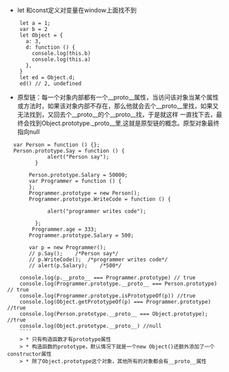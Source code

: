 
* let 和const定义对变量在window上面找不到
```
    let a = 1;
    var b = 2
    let Object = {
      a: 3,
      d: function () {
        console.log(this.b)
        console.log(this.a)
      },
    }
    let ed = Object.d;
    ed() // 2, undefined
```
* 原型链：每一个对象内部都有一个__proto__属性，当访问该对象当某个属性或方法时，如果该对象内部不存在，那么他就会去个__proto__里找，如果又无法找到，又回去个__proto__的个__proto__找，于是就这样 一直找下去，最终会找到Object.prototype._proto__里,这就是原型链的概念。原型对象最终指向null
```
  var Person = function () {};
  Person.prototype.Say = function () {
             alert("Person say");
         }

       Person.prototype.Salary = 50000;
       var Programmer = function () {
       };
       Programmer.prototype = new Person();
       Programmer.prototype.WriteCode = function () {

             alert("programmer writes code");

         };
        Programmer.age = 333;
       Programmer.prototype.Salary = 500;

       var p = new Programmer();
       // p.Say();    /*Person say*/
       // p.WriteCode();  /*programmer writes code*/
       // alert(p.Salary);    /*500*/

    console.log(p.__proto__ === Programmer.prototype) // true
    console.log(Programmer.prototype.__proto__ === Person.prototype) // true
    console.log(Programmer.prototype.isPrototypeOf(p)) //true
    console.log(Object.getPrototypeOf(p) === Programmer.prototype) //true
    console.log(Person.prototype.__proto__ === Object.prototype); //true
    console.log(Object.prototype.__proto__) //null
    ````
    > * 只有构造函数才有prototype属性
    > * 构造函数的prototype，默认情况下就是一个new Object()还额外添加了一个constructor属性
    > * 除了Object.prototype这个对象，其他所有的对象都会有__proto__属性
    
    
    
    
    
    
    
    
